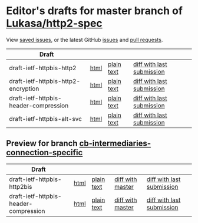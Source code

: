 # Editor's drafts for master branch of [Lukasa/http2-spec](https://github.com/Lukasa/http2-spec)

View [saved issues](issues.html), or the latest GitHub [issues](https://github.com/Lukasa/http2-spec/issues) and [pull requests](https://github.com/Lukasa/http2-spec/pulls).

| Draft |     |     |     |     |
| ----- | --- | --- | --- | --- |
| draft-ietf-httpbis-http2 |[html](./draft-ietf-httpbis-http2.html) |[plain text](./draft-ietf-httpbis-http2.txt) |[diff with last submission](https://tools.ietf.org/rfcdiff?url1=https://tools.ietf.org/id/draft-ietf-httpbis-http2.txt&amp;url2=https://Lukasa.github.io/http2-spec/draft-ietf-httpbis-http2.txt) |
| draft-ietf-httpbis-http2-encryption |[html](./draft-ietf-httpbis-http2-encryption.html) |[plain text](./draft-ietf-httpbis-http2-encryption.txt) |[diff with last submission](https://tools.ietf.org/rfcdiff?url1=https://tools.ietf.org/id/draft-ietf-httpbis-http2-encryption.txt&amp;url2=https://Lukasa.github.io/http2-spec/draft-ietf-httpbis-http2-encryption.txt) |
| draft-ietf-httpbis-header-compression |[html](./draft-ietf-httpbis-header-compression.html) |[plain text](./draft-ietf-httpbis-header-compression.txt) |[diff with last submission](https://tools.ietf.org/rfcdiff?url1=https://tools.ietf.org/id/draft-ietf-httpbis-header-compression.txt&amp;url2=https://Lukasa.github.io/http2-spec/draft-ietf-httpbis-header-compression.txt) |
| draft-ietf-httpbis-alt-svc |[html](./draft-ietf-httpbis-alt-svc.html) |[plain text](./draft-ietf-httpbis-alt-svc.txt) |[diff with last submission](https://tools.ietf.org/rfcdiff?url1=https://tools.ietf.org/id/draft-ietf-httpbis-alt-svc.txt&amp;url2=https://Lukasa.github.io/http2-spec/draft-ietf-httpbis-alt-svc.txt) |

## Preview for branch [cb-intermediaries-connection-specific](cb-intermediaries-connection-specific)

| Draft |     |     |     |     |
| ----- | --- | --- | --- | --- |
| draft-ietf-httpbis-http2bis |[html](cb-intermediaries-connection-specific/draft-ietf-httpbis-http2bis.html) |[plain text](cb-intermediaries-connection-specific/draft-ietf-httpbis-http2bis.txt) |[diff with master](https://tools.ietf.org/rfcdiff?url1=https://Lukasa.github.io/http2-spec/draft-ietf-httpbis-http2bis.txt&amp;url2=https://Lukasa.github.io/http2-spec/cb-intermediaries-connection-specific/draft-ietf-httpbis-http2bis.txt) |[diff with last submission](https://tools.ietf.org/rfcdiff?url1=https://tools.ietf.org/id/draft-ietf-httpbis-http2bis.txt&amp;url2=https://Lukasa.github.io/http2-spec/cb-intermediaries-connection-specific/draft-ietf-httpbis-http2bis.txt) |
| draft-ietf-httpbis-header-compression |[html](cb-intermediaries-connection-specific/draft-ietf-httpbis-header-compression.html) |[plain text](cb-intermediaries-connection-specific/draft-ietf-httpbis-header-compression.txt) |[diff with master](https://tools.ietf.org/rfcdiff?url1=https://Lukasa.github.io/http2-spec/draft-ietf-httpbis-header-compression.txt&amp;url2=https://Lukasa.github.io/http2-spec/cb-intermediaries-connection-specific/draft-ietf-httpbis-header-compression.txt) |[diff with last submission](https://tools.ietf.org/rfcdiff?url1=https://tools.ietf.org/id/draft-ietf-httpbis-header-compression.txt&amp;url2=https://Lukasa.github.io/http2-spec/cb-intermediaries-connection-specific/draft-ietf-httpbis-header-compression.txt) |

